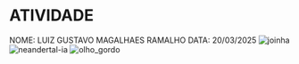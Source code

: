 # ATIVIDADE
NOME: LUIZ GUSTAVO MAGALHAES RAMALHO
DATA: 20/03/2025
![joinha](https://github.com/user-attachments/assets/3a09e346-a007-41c7-a59d-0f6dfb554ae7)
![neandertal-ia](https://github.com/user-attachments/assets/3ef585e6-506d-4190-85e2-29e22ec6f54f)
![olho_gordo](https://github.com/user-attachments/assets/3fd9ff0a-a8bf-422c-90ba-8ff2a917d238)

